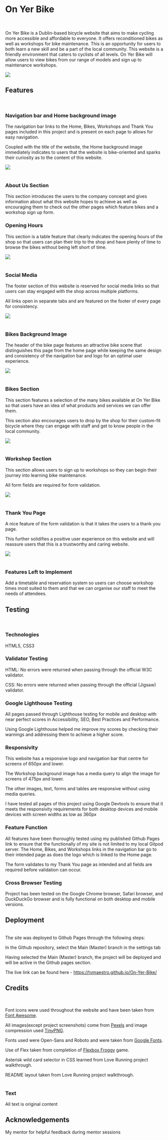 # On Yer Bike
<br>

On Yer Bike is a Dublin-based bicycle website that aims to make cycling more accessible and affordable to everyone. It offers reconditioned bikes as well as workshops for bike maintenance. This is an opportunity for users to both learn a new skill and be a part of the local community. This website is a friendly environment that caters to cyclists of all levels. On Yer Bike will allow users to view bikes from our range of models and sign up to maintenance workshops.

<img src="./assets/images/multi-device.png">

## Features
<br>

### Navigation bar and Home background image

The navigation bar links to the Home, Bikes, Workshops and Thank You pages included in this project and is present on each page to allows for easy navigation.

Coupled with the title of the website, the Home background image immediately indicates to users that the website is bike-oriented and sparks their curiosity as to the content of this website.

<img src="./assets/images/nav-bar.png">
<br>
<br>

### About Us Section

This section introduces the users to the company concept and gives information about what this website hopes to achieve as well as encouraging them to check out the other pages which feature bikes and a workshop sign up form.

### Opening Hours

This section is a table feature that clearly indicates the opening hours of the shop so that users can plan their trip to the shop and have plenty of time to browse the bikes without being left short of time.

<img src="./assets/images/our-story.png">
<br>
<br>

### Social Media

The footer section of this website is reserved for social media links so that users can stay engaged with the shop across multiple platforms.

All links open in separate tabs and are featured on the footer of every page for consistency.

<img src="./assets/images/social-media.png">
<br>
<br>

### Bikes Background Image

The header of the bike page features an attractive bike scene that distinguishes this page from the home page while keeping the same design and consistency of the navigation bar and logo for an optimal user experience.

<img src="./assets/images/bike-image.png">
<br>
<br>

### Bikes Section

This section features a selection of the many bikes available at On Yer Bike so that users have an idea of what products and services we can offer them.

This section also encourages users to drop by the shop for their custom-fit bicycle where they can engage with staff and get to know people in the local community.

<img src="./assets/images/bikes.png">
<br>
<br>

### Workshop Section

This section allows users to sign up to workshops so they can begin their journey into learning bike maintenance.

All form fields are required for form validation.

<img src="./assets/images/workshop-signup.png">
<br>
<br>

### Thank You Page

A nice feature of the form validation is that it takes the users to a thank you page.

This further solidifies a positive user experience on this website and will reassure users that this is a trustworthy and caring website.

<img src="./assets/images/thanks.png">
<br>
<br>

### Features Left to Implement

Add a timetable and reservation system so users can choose workshop times most suited to them and that we can organise our staff to meet the needs of attendees.
<br>

## Testing
<br>

### Technologies

HTML5, CSS3
<br>

### Validator Testing

HTML: No errors were returned when passing through the official W3C validator.

CSS: No errors were returned when passing through the official (Jigsaw) validator.

### Google Lighthouse Testing

All pages passed through Lighthouse testing for mobile and desktop with near perfect scores in Accessibility, SEO, Best Practices and Performance.

Using Google Lighthouse helped me improve my scores by checking their warnings and addressing them to achieve a higher score.

### Responsivity

This website has a responsive logo and navigation bar that centre for screens of 650px and lower.

The Workshop background image has a media query to align the image for screens of 475px and lower.

The other images, text, forms and tables are responsive without using media queries.

I have tested all pages of this project using Google Devtools to ensure that it meets the responsivity requirements for both desktop devices and mobile devices with screen widths as low as 360px

### Feature Function

All features have been thoroughly tested using my published Github Pages link to ensure that the functionally of my site is not limited to my local Gitpod server. The Home, Bikes, and Workshops links in the navigation bar go to their intended page as does the logo which is linked to the Home page.

The form validates to my Thank You page as intended and all fields are required before validation can occur.

### Cross Browser Testing

Project has been tested on the Google Chrome browser, Safari browser, and DuckDuckGo browser and is fully functional on both desktop and mobile versions.

## Deployment
<br>
The site was deployed to Github Pages through the following steps:

In the Github repository, select the Main (Master) branch in the settings tab

Having selected the Main (Master) branch, the project will be deployed and will be active in the Github pages section.

The live link can be found here - https://tymaestro.github.io/On-Yer-Bike/

## Credits
<br>

Font icons were used throughout the website and have been taken from [Font Awesome](https://fontawesome.com/).

All images(except project screenshots) come from [Pexels](https://www.pexels.com/) and image compression used [TinyPNG](https://tinypng.com/).

Fonts used were Open-Sans and Roboto and were taken from [Google Fonts](https://fonts.google.com/).

Use of Flex taken from completion of [Flexbox Froggy](https://flexboxfroggy.com/) game.

Asterisk wild card selector in CSS learned from Love Running project walkthrough.

README layout taken from Love Running project walkthrough.
<br>
<br>

### Text

All text is original content

## Acknowledgements

My mentor for helpful feedback during mentor sessions